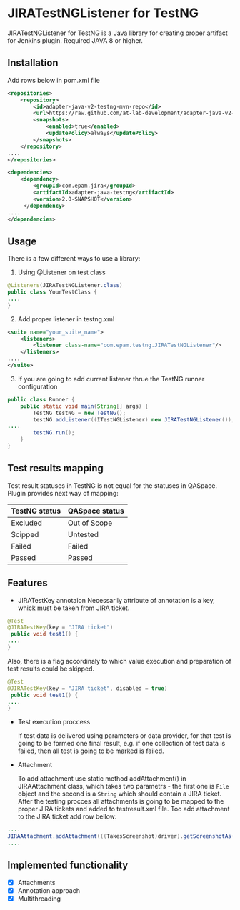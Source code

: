 # JIRATestNGListener for TestNG

JIRATestNGListener for TestNG is a Java library for creating proper artifact for Jenkins plugin.
Required JAVA 8 or higher.

## Installation
Add rows below in pom.xml file
```xml
<repositories>
    <repository>
        <id>adapter-java-v2-testng-mvn-repo</id>
        <url>https://raw.github.com/at-lab-development/adapter-java-v2-testng/mvn-repo</url>
        <snapshots>
            <enabled>true</enabled>
            <updatePolicy>always</updatePolicy>
        </snapshots>
    </repository>
....
</repositories>
```
```xml
<dependencies>
    <dependency>
        <groupId>com.epam.jira</groupId>
        <artifactId>adapter-java-testng</artifactId>
        <version>2.0-SNAPSHOT</version>
     </dependency>
....
</dependencies>
```
## Usage
There is a few different ways to use a library:
1) Using @Listener on test class
```java
@Listeners(JIRATestNGListener.class)
public class YourTestClass {
....
}
```
2) Add proper listener in testng.xml
```xml
<suite name="your_suite_name">
    <listeners>
        <listener class-name="com.epam.testng.JIRATestNGListener"/>
    </listeners>
....
</suite>
```

3) If you are going to add current listener thrue the TestNG runner configuration
```java
public class Runner {
    public static void main(String[] args) {
        TestNG testNG = new TestNG();
        testNG.addListener((ITestNGListener) new JIRATestNGListener());
....
        testNG.run();
    }
}
```

## Test results mapping
Test result statuses in TestNG is not equal for the statuses in QASpace. 
Plugin provides next way of mapping:

| TestNG status | QASpace status |
| ------------- | ------------- |
| Excluded  | Out of Scope  |
| Scipped  | Untested  |
| Failed  | Failed |
| Passed  | Passed  |


## Features
+ JIRATestKey annotaion
    Necessarily attribute of annotation is a key, whick must be taken from JIRA ticket.
```java
@Test
@JIRATestKey(key = "JIRA ticket")
 public void test1() {
....
}
```
   Also, there is a flag accordinaly to which value execution and preparation of test results could be skipped.

```java
@Test
@JIRATestKey(key = "JIRA ticket", disabled = true)
 public void test1() {
....
}
```
+ Test execution proccess

   If test data is delivered using parameters or data provider, for that test is going to be formed one final result, e.g. if one collection of test data is failed, then all test is going to be marked is failed. 
+ Attachment

   To add attachment use static method addAttachment() in JIRAAttachment class, which takes two parametrs - the first one is ```File``` object and the second is a ```String``` which should contain a JIRA ticket. After the testing procces all attachments is going to be mapped to the proper JIRA tickets and added to testresult.xml file.
    Too add attachment to the JIRA ticket add row bellow:
```java
....
JIRAAttachment.addAttachment(((TakesScreenshot)driver).getScreenshotAs(OutputType.FILE), "test1");
....
```
## Implemented functionality
- [x] Attachments
- [x] Annotation approach
- [x] Multithreading
